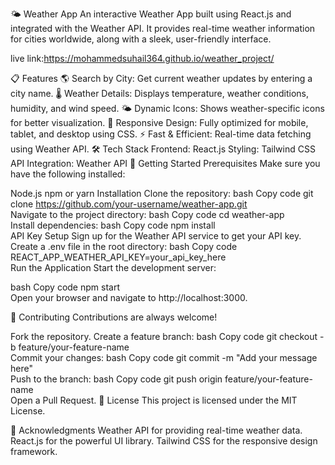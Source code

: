 🌤️ Weather App
An interactive Weather App built using React.js and integrated with the Weather API. It provides real-time weather information for cities worldwide, along with a sleek, user-friendly interface.

live link:https://mohammedsuhail364.github.io/weather_project/

📋 Features
🌎 Search by City: Get current weather updates by entering a city name.
🌡️ Weather Details: Displays temperature, weather conditions, humidity, and wind speed.
🌤️ Dynamic Icons: Shows weather-specific icons for better visualization.
📱 Responsive Design: Fully optimized for mobile, tablet, and desktop using CSS.
⚡ Fast & Efficient: Real-time data fetching using Weather API.
🛠️ Tech Stack
Frontend: React.js
Styling: Tailwind CSS
API Integration: Weather API
🚀 Getting Started
Prerequisites
Make sure you have the following installed:

Node.js
npm or yarn
Installation
Clone the repository:
bash
Copy code
git clone https://github.com/your-username/weather-app.git  
Navigate to the project directory:
bash
Copy code
cd weather-app  
Install dependencies:
bash
Copy code
npm install  
API Key Setup
Sign up for the Weather API service to get your API key.
Create a .env file in the root directory:
bash
Copy code
REACT_APP_WEATHER_API_KEY=your_api_key_here  
Run the Application
Start the development server:

bash
Copy code
npm start  
Open your browser and navigate to http://localhost:3000.

🤝 Contributing
Contributions are always welcome!

Fork the repository.
Create a feature branch:
bash
Copy code
git checkout -b feature/your-feature-name  
Commit your changes:
bash
Copy code
git commit -m "Add your message here"  
Push to the branch:
bash
Copy code
git push origin feature/your-feature-name  
Open a Pull Request.
📜 License
This project is licensed under the MIT License.

🌟 Acknowledgments
Weather API for providing real-time weather data.
React.js for the powerful UI library.
Tailwind CSS for the responsive design framework.
